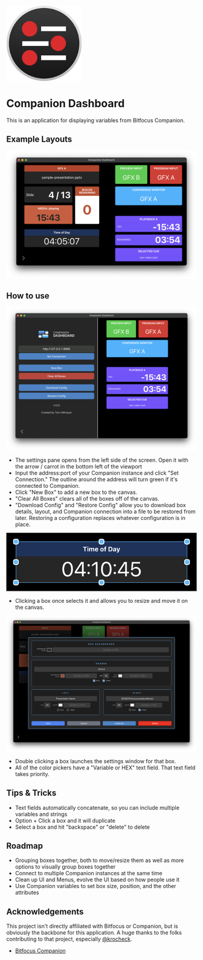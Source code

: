 <img src="https://raw.githubusercontent.com/tomhillmeyer/companion-dashboard/refs/heads/main/assets/dashboard.png" width="200"></img>
# Companion Dashboard

This is an application for displaying variables from Bitfocus Companion.

## Example Layouts
![App Screenshot](https://raw.githubusercontent.com/tomhillmeyer/companion-dashboard/refs/heads/main/screenshots/sample-layout.png)



## How to use

![App Screenshot](https://raw.githubusercontent.com/tomhillmeyer/companion-dashboard/refs/heads/main/screenshots/settings-menu.png)

- The settings pane opens from the left side of the screen. Open it with the arrow / carrot in the bottom left of the viewport
- Input the address:port of your Companion instance and click "Set Connection." The outline around the address will turn green if it's connected to Companion.
- Click "New Box" to add a new box to the canvas.
- "Clear All Boxes" clears all of the boxes off of the canvas.
- "Download Config" and "Restore Config" allow you to download box details, layout, and Companion connection into a file to be restored from later. Restoring a configuration replaces whatever configuration is in place.

![App Screenshot](https://raw.githubusercontent.com/tomhillmeyer/companion-dashboard/refs/heads/main/screenshots/resize-handles.png)

- Clicking a box once selects it and allows you to resize and move it on the canvas.

![App Screenshot](https://raw.githubusercontent.com/tomhillmeyer/companion-dashboard/refs/heads/main/screenshots/box-settings-modal.png)

- Double clicking a box launches the settings window for that box.
- All of the color pickers have a "Variable or HEX" text field. That text field takes priority.

## Tips & Tricks
- Text fields automatically concatenate, so you can include multiple variables and strings
- Option + Click a box and it will duplicate
- Select a box and hit "backspace" or "delete" to delete



## Roadmap

- Grouping boxes together, both to move/resize them as well as more options to visually group boxes together
- Connect to multiple Companion instances at the same time
- Clean up UI and Menus, evolve the UI based on how people use it
- Use Companion variables to set box size, position, and the other attributes

## Acknowledgements

This project isn't directly affiliated with Bitfocus or Companion, but is obviously the backbone for this application. A huge thanks to the folks contributing to that project, especially [@krocheck](https://www.github.com/krocheck).
 - [Bitfocus Companion](https://bitfocus.io/companion)
